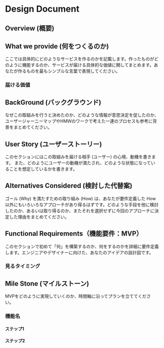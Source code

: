 # Design Document

## Overview (概要)


## What we provide (何をつくるのか)
ここでは具体的にどのようなサービスを作るのかを記載します。作ったものがどのように機能するのか、サービスが届ける具体的な価値に関してまとめます。あなたが作るものを最もシンプルな言葉で表現してください。


### 届ける価値


## BackGround (バックグラウンド)
なぜこの取組みを行うと決めたのか、どのような情報が意思決定を促したのか、ユーザージャーニーマップやHMWのワークで考えた一連のプロセスも参考に背景をまとめてください。


## User Story (ユーザーストーリー)
このセクションにはこの取組みを届ける相手 (ユーザー) の心境、動機を書きます。
また、どのようにユーザーの動機が満たされ、どのような状態になっていることを想定しているかを書きます。


## Alternatives Considered (検討した代替案)
ゴール (Why) を満たすための取り組み (How) は、あなたが要件定義した How 以外にもいろいろなアプローチがあり得るはずです。どのような手段を他に検討したのか、あるいは取り得るのか、またそれを選択せずに今回のアプローチに決定した理由をまとめてください。


## Functional Requirements（機能要件：MVP）
このセクションで初めて「何」を構築するのか、何をするのかを詳細に要件定義します。エンジニアやデザイナーに向けた、あなたのアイデアの設計図です。


### 見るタイミング


## Mile Stone (マイルストーン)
MVPをどのように実現していくのか、時間軸に沿ってプランを立ててください。


### 機能名

#### ステップ1


#### ステップ2

